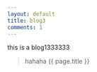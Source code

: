 ```yaml
---
layout: default
title: blog3
comments: 1
---
```


this is a blog1333333

> hahaha
> {{ page.title }}
